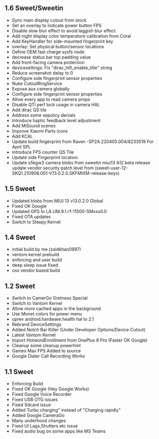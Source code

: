 ## 1.6 Sweet/Sweetin
- Sync main display cutout from stock
- Set an overlay to indicate power button FPS
- Disable slow blur effect to avoid laggish blur effect
- Add night display color temperature calibration from Coral
- Add KeyHandler for side-mounted fingerprint key
- overlay: Set physical button/sensor locations
- Define OEM fast charge sysfs node
- decrease status bar top padding value
- Add front-facing camera protection
- devicesettings: Fix "dirac_hifi_enable_title" string
- Reduce screenshot delay to 0
- Configure side fingerprint sensor properties
- Nuke CutoutRingService
- Expose aux camera globally
- Configure side fingerprint sensor properties
- Allow every app to read camera props
- Disable QTI perf lock usage in camera HAL
- Add dirac QS tile
- Address some sepolicy denials
- Introduce haptic feedback level adjustment
- Add MiSound scenes
- Improve Xiaomi Parts icons
- Add KCAL
- Update build fingerprint from Raven -SP2A.220405.004/8233519 For April SPL
- Introduce FPS counter QS Tile
- Update side Fingerprint location
- Update s5kgw3 camera blobs from sweetin miui13 A12 beta release
update vendor security patch level from (sweet-user-12-SKQ1.210908.001-V13.0.2.0.SKFMIXM-release-keys)

## 1.5 Sweet
- Updated blobs from MIUI 13 v13.0.2.0 Global
- Fixed OK Google
- Updated GPS to LA.UM.9.1.r1-11500-SMxxx0.0
- Fixed OTA updates
- Switch to Sleepy Kernel

## 1.4 Sweet

- initial build by me (zaidkhan0997)
- ventom kernel prebuild
- enforcing and user build 
- deep sleep issue fixed 
- oss vendor based build

## 1.2 Sweet

- Switch to CamerGo Gretness Special
- Switch to Vantom Kernel
- Allow more cached apps in the background
- Use Monet colors for power menu
- uprev android.hardware.health hal to 2.1
- Rebrand DeviceSettings
- Added Notch Bar Killer (Under Developer Options/Device Cutout)
- Latest Vantom Kernel
- Import HotwordEnrollment from OnePlus 8 Pro (Faster OK Google)
- Cleanup some cleanup powerhint
- Games Max FPS Added to source
- Google Dialer Call Recording Works

## 1.1 Sweet

- Enforcing Build
- Fixed OK Google (Hey Google Works)
- Fixed Google Voice Recorder
- Fixed USB OTG issues
- Fixed Sdcard issue
- Added Turbo charging" instead of "Charging rapidly"
- Added Google CameraGo
- Many underhood changes
- Fixed UI Lags,Shutters etc issue
- Fixed audio bug on some apps like MS Teams
